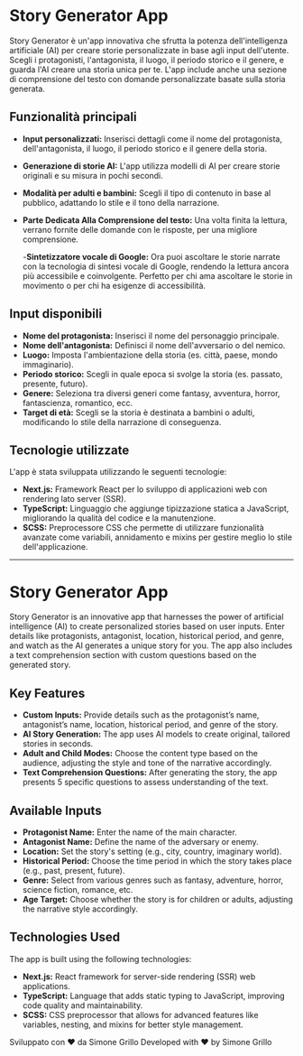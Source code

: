 # Story Generator App

Story Generator è un'app innovativa che sfrutta la potenza dell'intelligenza artificiale (AI) per creare storie personalizzate in base agli input dell'utente. Scegli i protagonisti, l'antagonista, il luogo, il periodo storico e il genere, e guarda l'AI creare una storia unica per te. L'app include anche una sezione di comprensione del testo con domande personalizzate basate sulla storia generata.

## Funzionalità principali

- **Input personalizzati:** Inserisci dettagli come il nome del protagonista, dell'antagonista, il luogo, il periodo storico e il genere della storia.
- **Generazione di storie AI:** L'app utilizza modelli di AI per creare storie originali e su misura in pochi secondi.
- **Modalità per adulti e bambini:** Scegli il tipo di contenuto in base al pubblico, adattando lo stile e il tono della narrazione.
- **Parte Dedicata Alla Comprensione del testo:** Una volta finita la lettura, verrano fornite delle domande con le risposte, per una migliore comprensione.

  -**Sintetizzatore vocale di Google:** Ora puoi ascoltare le storie narrate con la tecnologia di sintesi vocale di Google, rendendo la lettura ancora più accessibile e coinvolgente. Perfetto per chi ama ascoltare le storie in movimento o per chi ha esigenze di accessibilità.

## Input disponibili

- **Nome del protagonista:** Inserisci il nome del personaggio principale.
- **Nome dell'antagonista:** Definisci il nome dell'avversario o del nemico.
- **Luogo:** Imposta l'ambientazione della storia (es. città, paese, mondo immaginario).
- **Periodo storico:** Scegli in quale epoca si svolge la storia (es. passato, presente, futuro).
- **Genere:** Seleziona tra diversi generi come fantasy, avventura, horror, fantascienza, romantico, ecc.
- **Target di età:** Scegli se la storia è destinata a bambini o adulti, modificando lo stile della narrazione di conseguenza.

## Tecnologie utilizzate

L'app è stata sviluppata utilizzando le seguenti tecnologie:

- **Next.js:** Framework React per lo sviluppo di applicazioni web con rendering lato server (SSR).
- **TypeScript:** Linguaggio che aggiunge tipizzazione statica a JavaScript, migliorando la qualità del codice e la manutenzione.
- **SCSS:** Preprocessore CSS che permette di utilizzare funzionalità avanzate come variabili, annidamento e mixins per gestire meglio lo stile dell'applicazione.

---

# Story Generator App

Story Generator is an innovative app that harnesses the power of artificial intelligence (AI) to create personalized stories based on user inputs. Enter details like protagonists, antagonist, location, historical period, and genre, and watch as the AI generates a unique story for you. The app also includes a text comprehension section with custom questions based on the generated story.

## Key Features

- **Custom Inputs:** Provide details such as the protagonist’s name, antagonist’s name, location, historical period, and genre of the story.
- **AI Story Generation:** The app uses AI models to create original, tailored stories in seconds.
- **Adult and Child Modes:** Choose the content type based on the audience, adjusting the style and tone of the narrative accordingly.
- **Text Comprehension Questions:** After generating the story, the app presents 5 specific questions to assess understanding of the text.

## Available Inputs

- **Protagonist Name:** Enter the name of the main character.
- **Antagonist Name:** Define the name of the adversary or enemy.
- **Location:** Set the story's setting (e.g., city, country, imaginary world).
- **Historical Period:** Choose the time period in which the story takes place (e.g., past, present, future).
- **Genre:** Select from various genres such as fantasy, adventure, horror, science fiction, romance, etc.
- **Age Target:** Choose whether the story is for children or adults, adjusting the narrative style accordingly.

## Technologies Used

The app is built using the following technologies:

- **Next.js:** React framework for server-side rendering (SSR) web applications.
- **TypeScript:** Language that adds static typing to JavaScript, improving code quality and maintainability.
- **SCSS:** CSS preprocessor that allows for advanced features like variables, nesting, and mixins for better style management.

Sviluppato con ❤️ da Simone Grillo
Developed with ❤️ by Simone Grillo
